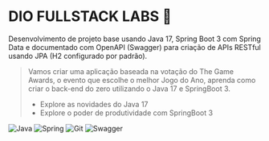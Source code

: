 # DIO FULLSTACK LABS :rocket:

Desenvolvimento de projeto base usando Java 17, Spring Boot 3 com Spring Data e documentado com OpenAPI (Swagger) para criação de APIs RESTful usando JPA (H2 configurado por padrão).

>Vamos criar uma aplicação baseada na votação do The Game Awards, o evento que escolhe o melhor Jogo do Ano, aprenda como criar o back-end do zero utilizando o Java 17 e SpringBoot 3.
>- Explore as novidades do Java 17​
>- Explore o poder de produtividade com SpringBoot 3

![Java](https://img.shields.io/static/v1?style=for-the-badge&message=JAVA&color=f21512&logo=Java&logoColor=FFFFFF&label=)
![Spring](https://img.shields.io/static/v1?style=for-the-badge&message=SPRINGBOOT&color=4eb60e&logo=Spring&logoColor=FFFFFF&label=)
![Git](https://img.shields.io/static/v1?style=for-the-badge&message=GIT&color=FF5733&logo=Git&logoColor=FFFFFF&label=)
![Swagger](https://img.shields.io/static/v1?style=for-the-badge&message=SWAGGER&color=289613&logo=Swagger&logoColor=FFFFFF&label=)
